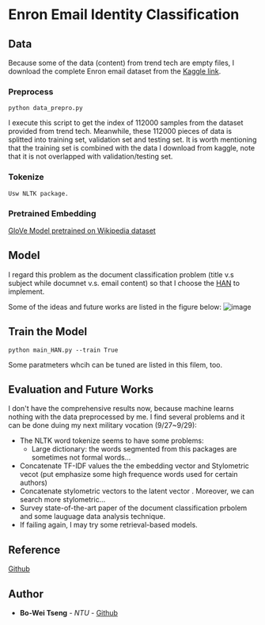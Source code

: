 # Enron Email Identity Classification

## **Data**
Because some of the data (content) from trend tech  are empty files, I download the complete Enron email dataset from the [Kaggle link](https://www.kaggle.com/wcukierski/enron-email-dataset). 
### Preprocess
```
python data_prepro.py
```
I execute this script to get the index of 112000 samples from the dataset provided from trend tech.  Meanwhile, these 112000 pieces of data is splitted into training set, validation set and testing set. It is worth mentioning that the training set is combined with the data I download from kaggle, note that it is not overlapped with validation/testing set.

### Tokenize
```
Usw NLTK package.
```
### Pretrained Embedding 
[GloVe Model pretrained on Wikipedia dataset](https://github.com/stanfordnlp/GloVe)


## **Model**
I regard this problem as the document classification problem (title v.s subject while documnet v.s. email content) so that I choose the [HAN](https://www.cs.cmu.edu/~./hovy/papers/16HLT-hierarchical-attention-networks.pdf) to implement. 

Some of the ideas and future works are listed in the figure below:
![image](https://github.com/R06942098/Trend-Takehome-Assignment/blob/master/img/trend.png)

## **Train the Model**
```
python main_HAN.py --train True 
```
Some paratmeters whcih can be tuned are listed in this filem, too.
## **Evaluation and Future Works**
I don't have the comprehensive results now, because machine learns nothing with the data preprocessed by me. I find several problems and it can be done duing my next military vocation (9/27~9/29): 

- The NLTK word tokenize seems to have some problems: 
   - Large dictionary: the words segmented from this packages are sometimes not formal words...
- Concatenate TF-IDF values the the embedding vector and Stylometric vecot (put emphasize some high frequence words used for certain authors)
- Concatenate stylometric vectors to the latent vector . Moreover, we can search more stylometric... 
- Survey state-of-the-art paper of the document classification prbolem and some lauguage data analysis technique.
- If failing again, I may try some retrieval-based models. 

## **Reference**
[Github](https://github.com/tqtg/hierarchical-attention-networks)


## **Author**

* **Bo-Wei Tseng** - *NTU* - [Github](https://github.com/R06942098)
